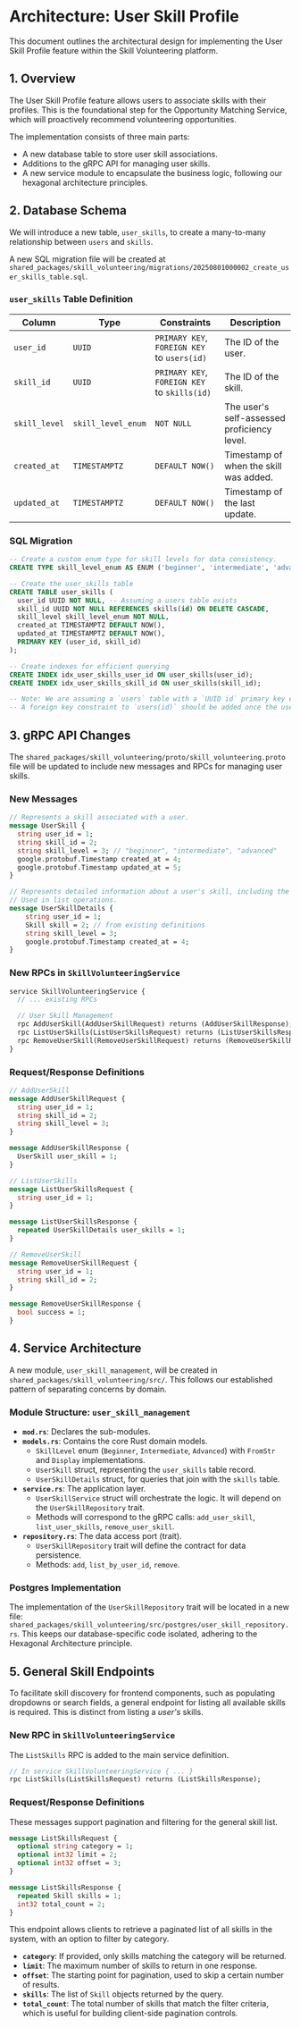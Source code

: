 # Architecture: User Skill Profile

This document outlines the architectural design for implementing the User Skill Profile feature within the Skill Volunteering platform.

## 1. Overview

The User Skill Profile feature allows users to associate skills with their profiles. This is the foundational step for the Opportunity Matching Service, which will proactively recommend volunteering opportunities.

The implementation consists of three main parts:
- A new database table to store user skill associations.
- Additions to the gRPC API for managing user skills.
- A new service module to encapsulate the business logic, following our hexagonal architecture principles.

## 2. Database Schema

We will introduce a new table, `user_skills`, to create a many-to-many relationship between `users` and `skills`.

A new SQL migration file will be created at `shared_packages/skill_volunteering/migrations/20250801000002_create_user_skills_table.sql`.

### `user_skills` Table Definition

| Column | Type | Constraints | Description |
|---|---|---|---|
| `user_id` | `UUID` | `PRIMARY KEY`, `FOREIGN KEY` to `users(id)` | The ID of the user. |
| `skill_id` | `UUID` | `PRIMARY KEY`, `FOREIGN KEY` to `skills(id)` | The ID of the skill. |
| `skill_level` | `skill_level_enum` | `NOT NULL` | The user's self-assessed proficiency level. |
| `created_at` | `TIMESTAMPTZ` | `DEFAULT NOW()` | Timestamp of when the skill was added. |
| `updated_at` | `TIMESTAMPTZ` | `DEFAULT NOW()` | Timestamp of the last update. |

### SQL Migration

```sql
-- Create a custom enum type for skill levels for data consistency.
CREATE TYPE skill_level_enum AS ENUM ('beginner', 'intermediate', 'advanced');

-- Create the user_skills table
CREATE TABLE user_skills (
  user_id UUID NOT NULL, -- Assuming a users table exists
  skill_id UUID NOT NULL REFERENCES skills(id) ON DELETE CASCADE,
  skill_level skill_level_enum NOT NULL,
  created_at TIMESTAMPTZ DEFAULT NOW(),
  updated_at TIMESTAMPTZ DEFAULT NOW(),
  PRIMARY KEY (user_id, skill_id)
);

-- Create indexes for efficient querying
CREATE INDEX idx_user_skills_user_id ON user_skills(user_id);
CREATE INDEX idx_user_skills_skill_id ON user_skills(skill_id);

-- Note: We are assuming a `users` table with a `UUID id` primary key exists.
-- A foreign key constraint to `users(id)` should be added once the users table is formally managed within a migration.
```

## 3. gRPC API Changes

The `shared_packages/skill_volunteering/proto/skill_volunteering.proto` file will be updated to include new messages and RPCs for managing user skills.

### New Messages

```protobuf
// Represents a skill associated with a user.
message UserSkill {
  string user_id = 1;
  string skill_id = 2;
  string skill_level = 3; // "beginner", "intermediate", "advanced"
  google.protobuf.Timestamp created_at = 4;
  google.protobuf.Timestamp updated_at = 5;
}

// Represents detailed information about a user's skill, including the skill name and category.
// Used in list operations.
message UserSkillDetails {
    string user_id = 1;
    Skill skill = 2; // from existing definitions
    string skill_level = 3;
    google.protobuf.Timestamp created_at = 4;
}
```

### New RPCs in `SkillVolunteeringService`

```protobuf
service SkillVolunteeringService {
  // ... existing RPCs

  // User Skill Management
  rpc AddUserSkill(AddUserSkillRequest) returns (AddUserSkillResponse);
  rpc ListUserSkills(ListUserSkillsRequest) returns (ListUserSkillsResponse);
  rpc RemoveUserSkill(RemoveUserSkillRequest) returns (RemoveUserSkillResponse);
}
```

### Request/Response Definitions

```protobuf
// AddUserSkill
message AddUserSkillRequest {
  string user_id = 1;
  string skill_id = 2;
  string skill_level = 3;
}

message AddUserSkillResponse {
  UserSkill user_skill = 1;
}

// ListUserSkills
message ListUserSkillsRequest {
  string user_id = 1;
}

message ListUserSkillsResponse {
  repeated UserSkillDetails user_skills = 1;
}

// RemoveUserSkill
message RemoveUserSkillRequest {
  string user_id = 1;
  string skill_id = 2;
}

message RemoveUserSkillResponse {
  bool success = 1;
}
```

## 4. Service Architecture

A new module, `user_skill_management`, will be created in `shared_packages/skill_volunteering/src/`. This follows our established pattern of separating concerns by domain.

### Module Structure: `user_skill_management`

- **`mod.rs`**: Declares the sub-modules.
- **`models.rs`**: Contains the core Rust domain models.
  - `SkillLevel` enum (`Beginner`, `Intermediate`, `Advanced`) with `FromStr` and `Display` implementations.
  - `UserSkill` struct, representing the `user_skills` table record.
  - `UserSkillDetails` struct, for queries that join with the `skills` table.
- **`service.rs`**: The application layer.
  - `UserSkillService` struct will orchestrate the logic. It will depend on the `UserSkillRepository` trait.
  - Methods will correspond to the gRPC calls: `add_user_skill`, `list_user_skills`, `remove_user_skill`.
- **`repository.rs`**: The data access port (trait).
  - `UserSkillRepository` trait will define the contract for data persistence.
  - Methods: `add`, `list_by_user_id`, `remove`.

### Postgres Implementation

The implementation of the `UserSkillRepository` trait will be located in a new file: `shared_packages/skill_volunteering/src/postgres/user_skill_repository.rs`. This keeps our database-specific code isolated, adhering to the Hexagonal Architecture principle.

## 5. General Skill Endpoints

To facilitate skill discovery for frontend components, such as populating dropdowns or search fields, a general endpoint for listing all available skills is required. This is distinct from listing a *user's* skills.

### New RPC in `SkillVolunteeringService`

The `ListSkills` RPC is added to the main service definition.

```protobuf
// In service SkillVolunteeringService { ... }
rpc ListSkills(ListSkillsRequest) returns (ListSkillsResponse);
```

### Request/Response Definitions

These messages support pagination and filtering for the general skill list.

```protobuf
message ListSkillsRequest {
  optional string category = 1;
  optional int32 limit = 2;
  optional int32 offset = 3;
}

message ListSkillsResponse {
  repeated Skill skills = 1;
  int32 total_count = 2;
}
```

This endpoint allows clients to retrieve a paginated list of all skills in the system, with an option to filter by category.

- **`category`**: If provided, only skills matching the category will be returned.
- **`limit`**: The maximum number of skills to return in one response.
- **`offset`**: The starting point for pagination, used to skip a certain number of results.
- **`skills`**: The list of `Skill` objects returned by the query.
- **`total_count`**: The total number of skills that match the filter criteria, which is useful for building client-side pagination controls.